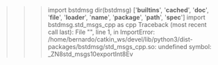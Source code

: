 >>> import bstdmsg
>>> dir(bstdmsg)
['__builtins__', '__cached__', '__doc__', '__file__', '__loader__', '__name__', '__package__', '__path__', '__spec__']
>>> import bstdmsg.std_msgs_cpp as cpp
Traceback (most recent call last):
  File "<stdin>", line 1, in <module>
ImportError: /home/bernardo/catkin_ws/devel/lib/python3/dist-packages/bstdmsg/std_msgs_cpp.so: undefined symbol: _ZN8std_msgs10exportInt8Ev


